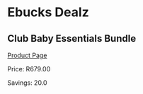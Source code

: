 
# Ebucks Dealz
## Club Baby Essentials Bundle
[Product Page](https://www.ebucks.com/web/shop/productSelected.do?prodId=965959624&catId=1186088243)

Price: R679.00

Savings: 20.0


	